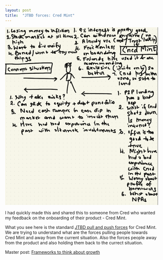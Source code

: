 ```yaml
---
layout: post
title:  "JTBD forces: Cred Mint"
---
```


![cred mint](/assets/img/credmint.png)

I had quickly made this and shared this to someone from Cred who wanted my feedback on the onboarding of their product - Cred Mint.

What you see here is the standard [JTBD pull and push forces](https://jtbd.info/the-forces-of-progress-4408bf995153) for Cred Mint. We are trying to understand what are the forces pulling people towards Cred Mint and away from the current situation. Also the forces people away from the product and also holding them back to the currect situation.

Master post: [Frameworks to think about growth](https://manassaloi.com/2021/09/25/think-growth.html)
